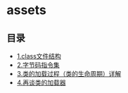 # assets

## 目录

* [1.class文件结构](/study/Java后端\01-Java\JVM从入门到精通\JVM中篇：字节码与类的加载篇\assets\1.class文件结构/README)
* [2.字节码指令集](/study/Java后端\01-Java\JVM从入门到精通\JVM中篇：字节码与类的加载篇\assets\2.字节码指令集/README)
* [3.类的加载过程（类的生命周期）详解](/study/Java后端\01-Java\JVM从入门到精通\JVM中篇：字节码与类的加载篇\assets\3.类的加载过程（类的生命周期）详解/README)
* [4.再谈类的加载器](/study/Java后端\01-Java\JVM从入门到精通\JVM中篇：字节码与类的加载篇\assets\4.再谈类的加载器/README)
